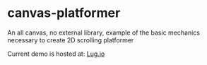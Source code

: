 # canvas-platformer
An all canvas, no external library, example of the basic mechanics necessary to create 2D scrolling platformer

Current demo is hosted at: [Lug.io](http://lug.io)
